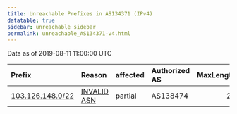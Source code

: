 ```yaml
---
title: Unreachable Prefixes in AS134371 (IPv4)
datatable: true
sidebar: unreachable_sidebar
permalink: unreachable_AS134371-v4.html
---
```


Data as of 2019-08-11 11:00:00 UTC


<div class="datatable-begin"></div>

| Prefix                                                     | Reason                                                                                                   | affected   | Authorized AS   |   MaxLength | Anchor                                       |   unreachable /24s |
|:-----------------------------------------------------------|:---------------------------------------------------------------------------------------------------------|:-----------|:----------------|------------:|:---------------------------------------------|-------------------:|
| [103.126.148.0/22](https://stat.ripe.net/103.126.148.0/22) | [INVALID ASN](https://rpki-validator.ripe.net/announcement-preview?asn=AS134371&prefix=103.126.148.0/22) | partial    | AS138474        |          22 | [APNIC](unreachable_APNIC_RPKI_Root-v4.html) |                  4 |

<div class="datatable-end"></div>